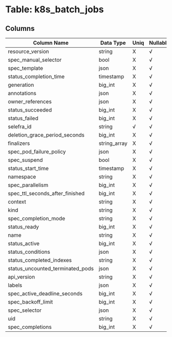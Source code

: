 # Table: k8s_batch_jobs

## Columns 

|  Column Name   |  Data Type  | Uniq | Nullable | Description | 
|  ----  | ----  | ----  | ----  | ---- | 
| resource_version | string | X | √ |  | 
| spec_manual_selector | bool | X | √ |  | 
| spec_template | json | X | √ |  | 
| status_completion_time | timestamp | X | √ |  | 
| generation | big_int | X | √ |  | 
| annotations | json | X | √ |  | 
| owner_references | json | X | √ |  | 
| status_succeeded | big_int | X | √ |  | 
| status_failed | big_int | X | √ |  | 
| selefra_id | string | √ | √ | random id | 
| deletion_grace_period_seconds | big_int | X | √ |  | 
| finalizers | string_array | X | √ |  | 
| spec_pod_failure_policy | json | X | √ |  | 
| spec_suspend | bool | X | √ |  | 
| status_start_time | timestamp | X | √ |  | 
| namespace | string | X | √ |  | 
| spec_parallelism | big_int | X | √ |  | 
| spec_ttl_seconds_after_finished | big_int | X | √ |  | 
| context | string | X | √ |  | 
| kind | string | X | √ |  | 
| spec_completion_mode | string | X | √ |  | 
| status_ready | big_int | X | √ |  | 
| name | string | X | √ |  | 
| status_active | big_int | X | √ |  | 
| status_conditions | json | X | √ |  | 
| status_completed_indexes | string | X | √ |  | 
| status_uncounted_terminated_pods | json | X | √ |  | 
| api_version | string | X | √ |  | 
| labels | json | X | √ |  | 
| spec_active_deadline_seconds | big_int | X | √ |  | 
| spec_backoff_limit | big_int | X | √ |  | 
| spec_selector | json | X | √ |  | 
| uid | string | X | √ |  | 
| spec_completions | big_int | X | √ |  | 


